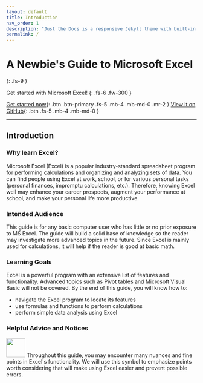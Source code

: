 ```yaml
---
layout: default
title: Introduction
nav_order: 1
description: "Just the Docs is a responsive Jekyll theme with built-in search that is easily customizable and hosted on GitHub Pages."
permalink: /
---
```


# A Newbie's Guide to Microsoft Excel
{: .fs-9 }

Get started with Microsoft Excel!
{: .fs-6 .fw-300 }

[Get started now](#getting-started){: .btn .btn-primary .fs-5 .mb-4 .mb-md-0 .mr-2 } [View it on GitHub](https://github.com/Ryanwo1/Rykyha){: .btn .fs-5 .mb-4 .mb-md-0 }

---

## Introduction

### Why learn Excel?

Microsoft Excel (Excel) is a popular industry-standard spreadsheet program for performing calculations and organizing and analyzing sets of data. You can find people using Excel at work, school, or for various personal tasks (personal finances, impromptu calculations, etc.). Therefore, knowing Excel well may enhance your career prospects, augment your performance at school, and make your personal life more productive. 

### Intended Audience

This guide is for any basic computer user who has little or no prior exposure to MS Excel. The guide will build a solid base of knowledge so the reader may investigate more advanced topics in the future. Since Excel is mainly used for calculations, it will help if the reader is good at basic math. 

### Learning Goals

Excel is a powerful program with an extensive list of features and functionality. Advanced topics such as Pivot tables and Microsoft Visual Basic will not be covered. By the end of this guide, you will know how to:

* navigate the Excel program to locate its features
* use formulas and functions to perform calculations
* perform simple data analysis using Excel

### Helpful Advice and Notices

<img src="https://raw.github.com/hannah019/excel-instructions/blob/gh-pages/assets/images/notice-advice-logo.png" width="50" height="50"/>
Throughout this guide, you may encounter many nuances and fine points in Excel's functionality. We will use this symbol to emphasize points worth considering that will make using Excel easier and prevent possible errors. 
